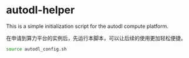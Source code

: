 # autodl-helper

This is a simple initialization script for the autodl compute platform.

在申请到算力平台的实例后，先运行本脚本，可以让后续的使用更加轻松便捷。

```bash
source autodl_config.sh
```
